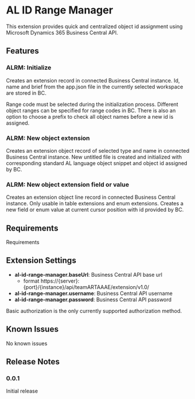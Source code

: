 # AL ID Range Manager

This extension provides quick and centralized object id assignment using Microsoft Dynamics 365 Business Central API.

## Features

### ALRM: Initialize

Creates an extension record in connected Business Central instance. Id, name and brief from the app.json file in the currently selected workspace are stored in BC. 

Range code must be selected during the initialization process. Different object ranges can be specified for range codes in BC. There is also an option to choose a prefix to check all object names before a new id is assigned.

### ALRM: New object extension

Creates an extension object record of selected type and name in connected Business Central instance. New untitled file is created and initialized with corresponding standard AL language object snippet and object id assigned by BC.

<!-- XXX fix after a repository is added ! [New object command] (images/newObjectCommand.gif) -->

### ALRM: New object extension field or value

Creates an extension object line record in connected Business Central instance. Only usable in table extensions and enum extensions. Creates a new field or enum value at current cursor position with id provided by BC.

## Requirements

Requirements

## Extension Settings

- **al-id-range-manager.baseUrl**: Business Central API base url 
    - format https://{server}:{port}/{instance}/api/teamARTAAAE/extension/v1.0/
- **al-id-range-manager.username**: Business Central API username
- **al-id-range-manager.password**: Business Central API password

Basic authorization is the only currently supported authorization method.

## Known Issues

No known issues

## Release Notes

### 0.0.1

Initial release
